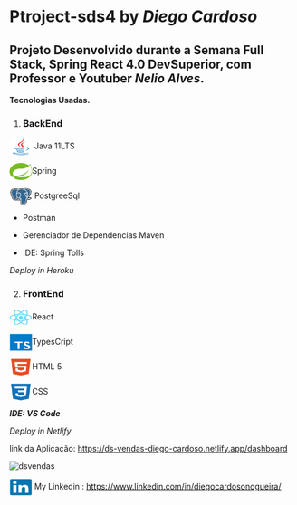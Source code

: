 # Ptroject-sds4 by *Diego Cardoso*


## Projeto Desenvolvido durante a Semana Full Stack, Spring React 4.0 DevSuperior,  com Professor e Youtuber *Nelio Alves*.

**Tecnologias Usadas.**


1.  ### BackEnd

<img align="center" alt="Diego-Java" height="30" width="40" src="https://raw.githubusercontent.com/devicons/devicon/master/icons/java/java-original.svg"> Java 11LTS


<img align="center" alt="Diego-Spring" height="30" width="40" src="https://raw.githubusercontent.com/devicons/devicon/master/icons/spring/spring-original.svg">Spring


<img align="center" alt="Diego-Java" height="30" width="40" src="https://raw.githubusercontent.com/devicons/devicon/master/icons/postgresql/postgresql-original.svg"> PostgreeSql

* Postman
* Gerenciador de Dependencias Maven

* IDE: Spring Tolls

*Deploy in Heroku*

2. ### FrontEnd
<img align="center" alt="Diego-Java" height="30" width="40" src="https://raw.githubusercontent.com/devicons/devicon/master/icons/react/react-original.svg">React


<img align="center" alt="Diego-ts" height="30" width="40" src="https://raw.githubusercontent.com/devicons/devicon/master/icons/typescript/typescript-plain.svg">TypesCript



 <img align="center" alt="Rafa-Html5" height="30" width="40" src="https://raw.githubusercontent.com/devicons/devicon/master/icons/html5/html5-plain.svg">HTML 5


<img align="center" alt="Rafa-CSS" height="30" width="40" src="https://raw.githubusercontent.com/devicons/devicon/master/icons/css3/css3-plain.svg">CSS


***IDE: VS Code***

*Deploy in Netlify*

link da Aplicação:
<https://ds-vendas-diego-cardoso.netlify.app/dashboard>



![dsvendas](https://user-images.githubusercontent.com/83510729/132928576-763ac1ec-8f7e-47c1-9893-0d425d2b1353.png)


<img align="center" alt="Diego" height="30" width="40" src="https://raw.githubusercontent.com/devicons/devicon/master/icons/linkedin/linkedin-original.svg"> My Linkedin : <https://www.linkedin.com/in/diegocardosonogueira/>




